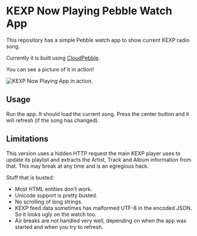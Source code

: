 # KEXP Now Playing Pebble Watch App

This repository has a simple Pebble watch app to show current KEXP radio song.

Currently it is built using [CloudPebble](https://cloudpebble.net).

You can see a picture of it in action!

![KEXP Now Playing App in action](https://farm8.staticflickr.com/7325/16227719299_bd9bc50895_n.jpg).

## Usage

Run the app. It should load the current song. Press the center button and it will refresh (if the song has changed).

## Limitations

This version uses a hidden HTTP request the main KEXP player uses to update its playlist and extracts the Artist, Track and Album information from that. This may break at any time and is an egregious hack.

Stuff that is busted:

* Most HTML entities don't work.
* Unicode support is pretty busted.
* No scrolling of long strings.
* KEXP feed data sometimes has malformed UTF-8 in the encoded JSON. So it looks ugly on the watch too.
* Air breaks are not handled very well, depending on when the app was started and when you try to refresh.

